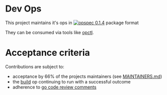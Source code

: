# Dev Ops

This project maintains it's ops in [![opspec 0.1.4](https://img.shields.io/badge/opspec-0.1.4-brightgreen.svg)](https://opspec.io/0.1.4/packages.html#format) package format

They can be consumed via tools like [opctl](https://opctl.io).

# Acceptance criteria

Contributions are subject to:

- acceptance by 66% of the projects maintainers (see
  [MAINTAINERS.md](MAINTAINERS.md))
- the [build](.opspec/build) op continuing to run with a successful
  outcome
- adherence to
  [go code review comments](https://github.com/golang/go/wiki/CodeReviewComments)
